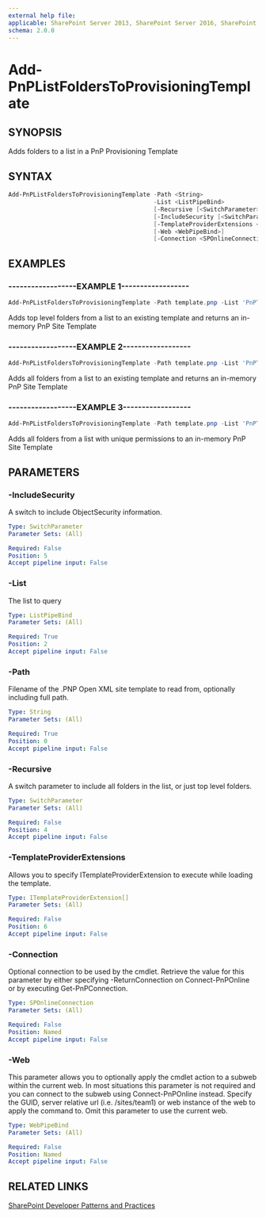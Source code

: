 ```yaml
---
external help file:
applicable: SharePoint Server 2013, SharePoint Server 2016, SharePoint Server 2019, SharePoint Online
schema: 2.0.0
---
```

# Add-PnPListFoldersToProvisioningTemplate

## SYNOPSIS
Adds folders to a list in a PnP Provisioning Template

## SYNTAX 

```powershell
Add-PnPListFoldersToProvisioningTemplate -Path <String>
                                         -List <ListPipeBind>
                                         [-Recursive [<SwitchParameter>]]
                                         [-IncludeSecurity [<SwitchParameter>]]
                                         [-TemplateProviderExtensions <ITemplateProviderExtension[]>]
                                         [-Web <WebPipeBind>]
                                         [-Connection <SPOnlineConnection>]
```

## EXAMPLES

### ------------------EXAMPLE 1------------------
```powershell
Add-PnPListFoldersToProvisioningTemplate -Path template.pnp -List 'PnPTestList'
```

Adds top level folders from a list to an existing template and returns an in-memory PnP Site Template

### ------------------EXAMPLE 2------------------
```powershell
Add-PnPListFoldersToProvisioningTemplate -Path template.pnp -List 'PnPTestList' -Recursive
```

Adds all folders from a list to an existing template and returns an in-memory PnP Site Template

### ------------------EXAMPLE 3------------------
```powershell
Add-PnPListFoldersToProvisioningTemplate -Path template.pnp -List 'PnPTestList' -Recursive -IncludeSecurity
```

Adds all folders from a list with unique permissions to an in-memory PnP Site Template

## PARAMETERS

### -IncludeSecurity
A switch to include ObjectSecurity information.

```yaml
Type: SwitchParameter
Parameter Sets: (All)

Required: False
Position: 5
Accept pipeline input: False
```

### -List
The list to query

```yaml
Type: ListPipeBind
Parameter Sets: (All)

Required: True
Position: 2
Accept pipeline input: False
```

### -Path
Filename of the .PNP Open XML site template to read from, optionally including full path.

```yaml
Type: String
Parameter Sets: (All)

Required: True
Position: 0
Accept pipeline input: False
```

### -Recursive
A switch parameter to include all folders in the list, or just top level folders.

```yaml
Type: SwitchParameter
Parameter Sets: (All)

Required: False
Position: 4
Accept pipeline input: False
```

### -TemplateProviderExtensions
Allows you to specify ITemplateProviderExtension to execute while loading the template.

```yaml
Type: ITemplateProviderExtension[]
Parameter Sets: (All)

Required: False
Position: 6
Accept pipeline input: False
```

### -Connection
Optional connection to be used by the cmdlet. Retrieve the value for this parameter by either specifying -ReturnConnection on Connect-PnPOnline or by executing Get-PnPConnection.

```yaml
Type: SPOnlineConnection
Parameter Sets: (All)

Required: False
Position: Named
Accept pipeline input: False
```

### -Web
This parameter allows you to optionally apply the cmdlet action to a subweb within the current web. In most situations this parameter is not required and you can connect to the subweb using Connect-PnPOnline instead. Specify the GUID, server relative url (i.e. /sites/team1) or web instance of the web to apply the command to. Omit this parameter to use the current web.

```yaml
Type: WebPipeBind
Parameter Sets: (All)

Required: False
Position: Named
Accept pipeline input: False
```

## RELATED LINKS

[SharePoint Developer Patterns and Practices](http://aka.ms/sppnp)